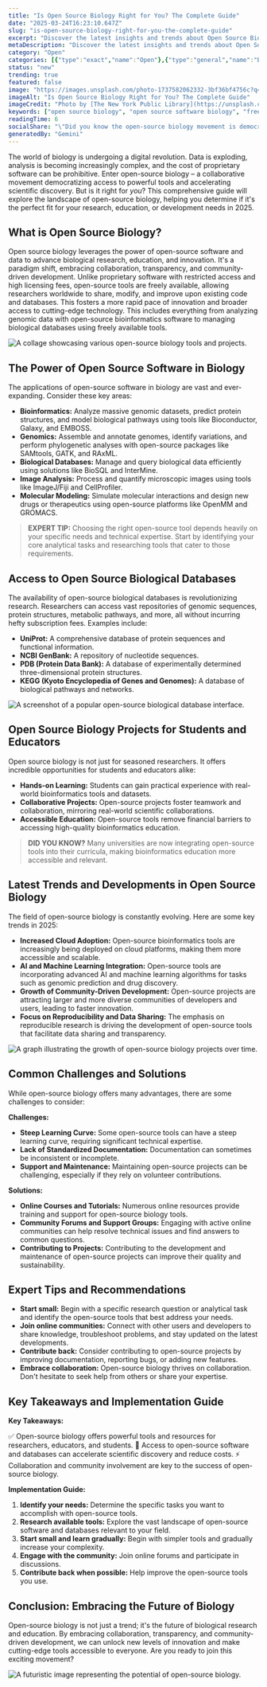 ```yaml
---
title: "Is Open Source Biology Right for You? The Complete Guide"
date: "2025-03-24T16:23:10.647Z"
slug: "is-open-source-biology-right-for-you-the-complete-guide"
excerpt: "Discover the latest insights and trends about Open Source Biology. This comprehensive guide covers everything you need to know about Open Source Biology in 2025."
metaDescription: "Discover the latest insights and trends about Open Source Biology. This comprehensive guide covers everything you need to know about Open Source Biology in..."
category: "Open"
categories: [{"type":"exact","name":"Open"},{"type":"general","name":"Biotechnology"},{"type":"medium","name":"Data Science"},{"type":"specific","name":"Bioinformatics"},{"type":"niche","name":"Genomic Databases"}]
status: "new"
trending: true
featured: false
image: "https://images.unsplash.com/photo-1737582062332-3bf36bf4756c?q=85&w=1200&fit=max&fm=webp&auto=compress"
imageAlt: "Is Open Source Biology Right for You? The Complete Guide"
imageCredit: "Photo by [The New York Public Library](https://unsplash.com/@nypl) on Unsplash"
keywords: ["open source biology", "open source software biology", "free biology software", "bioinformatics open source", "open source biological databases", "open source genomics tools", "best open source biology software", "buy open source biology software", "open source biology projects for students", "open source biology research tools"]
readingTime: 6
socialShare: "\"Did you know the open-source biology movement is democratizing scientific discovery, making powerful tools accessible to researchers worldwide and accelerating innovation like never before?\""
generatedBy: "Gemini"
---
```




The world of biology is undergoing a digital revolution.  Data is exploding, analysis is becoming increasingly complex, and the cost of proprietary software can be prohibitive.  Enter open-source biology – a collaborative movement democratizing access to powerful tools and accelerating scientific discovery. But is it right for *you*? This comprehensive guide will explore the landscape of open-source biology, helping you determine if it's the perfect fit for your research, education, or development needs in 2025.

## What is Open Source Biology?

Open source biology leverages the power of open-source software and data to advance biological research, education, and innovation. It's a paradigm shift, embracing collaboration, transparency, and community-driven development. Unlike proprietary software with restricted access and high licensing fees, open-source tools are freely available, allowing researchers worldwide to share, modify, and improve upon existing code and databases.  This fosters a more rapid pace of innovation and broader access to cutting-edge technology.  This includes everything from analyzing genomic data with open-source bioinformatics software to managing biological databases using freely available tools.

![A collage showcasing various open-source biology tools and projects.](https://images.unsplash.com/photo-1530213786676-41ad9f7736f6?q=85&w=1200&fit=max&fm=webp&auto=compress)

## The Power of Open Source Software in Biology

The applications of open-source software in biology are vast and ever-expanding.  Consider these key areas:

* **Bioinformatics:**  Analyze massive genomic datasets, predict protein structures, and model biological pathways using tools like Bioconductor, Galaxy, and EMBOSS.
* **Genomics:** Assemble and annotate genomes, identify variations, and perform phylogenetic analyses with open-source packages like SAMtools, GATK, and RAxML.
* **Biological Databases:**  Manage and query biological data efficiently using solutions like BioSQL and InterMine.
* **Image Analysis:** Process and quantify microscopic images using tools like ImageJ/Fiji and CellProfiler.
* **Molecular Modeling:** Simulate molecular interactions and design new drugs or therapeutics using open-source platforms like OpenMM and GROMACS.

> **EXPERT TIP:**  Choosing the right open-source tool depends heavily on your specific needs and technical expertise.  Start by identifying your core analytical tasks and researching tools that cater to those requirements.

## Access to Open Source Biological Databases

The availability of open-source biological databases is revolutionizing research.  Researchers can access vast repositories of genomic sequences, protein structures, metabolic pathways, and more, all without incurring hefty subscription fees.  Examples include:

* **UniProt:** A comprehensive database of protein sequences and functional information.
* **NCBI GenBank:** A repository of nucleotide sequences.
* **PDB (Protein Data Bank):**  A database of experimentally determined three-dimensional protein structures.
* **KEGG (Kyoto Encyclopedia of Genes and Genomes):**  A database of biological pathways and networks.

![A screenshot of a popular open-source biological database interface.](https://images.unsplash.com/photo-1737582062978-57ddaa107beb?q=85&w=1200&fit=max&fm=webp&auto=compress)

## Open Source Biology Projects for Students and Educators

Open source biology is not just for seasoned researchers.  It offers incredible opportunities for students and educators alike:

* **Hands-on Learning:** Students can gain practical experience with real-world bioinformatics tools and datasets.
* **Collaborative Projects:**  Open-source projects foster teamwork and collaboration, mirroring real-world scientific collaborations.
* **Accessible Education:**  Open-source tools remove financial barriers to accessing high-quality bioinformatics education.

> **DID YOU KNOW?** Many universities are now integrating open-source tools into their curricula, making bioinformatics education more accessible and relevant.

## Latest Trends and Developments in Open Source Biology

The field of open-source biology is constantly evolving.  Here are some key trends in 2025:

* **Increased Cloud Adoption:**  Open-source bioinformatics tools are increasingly being deployed on cloud platforms, making them more accessible and scalable.
* **AI and Machine Learning Integration:**  Open-source tools are incorporating advanced AI and machine learning algorithms for tasks such as genomic prediction and drug discovery.
* **Growth of Community-Driven Development:**  Open-source projects are attracting larger and more diverse communities of developers and users, leading to faster innovation.
* **Focus on Reproducibility and Data Sharing:**  The emphasis on reproducible research is driving the development of open-source tools that facilitate data sharing and transparency.

![A graph illustrating the growth of open-source biology projects over time.](https://images.unsplash.com/photo-1737582062309-d53d1c11d21f?q=85&w=1200&fit=max&fm=webp&auto=compress)

## Common Challenges and Solutions

While open-source biology offers many advantages, there are some challenges to consider:

**Challenges:**

* **Steep Learning Curve:**  Some open-source tools can have a steep learning curve, requiring significant technical expertise.
* **Lack of Standardized Documentation:**  Documentation can sometimes be inconsistent or incomplete.
* **Support and Maintenance:**  Maintaining open-source projects can be challenging, especially if they rely on volunteer contributions.

**Solutions:**

* **Online Courses and Tutorials:**  Numerous online resources provide training and support for open-source biology tools.
* **Community Forums and Support Groups:**  Engaging with active online communities can help resolve technical issues and find answers to common questions.
* **Contributing to Projects:**  Contributing to the development and maintenance of open-source projects can improve their quality and sustainability.

## Expert Tips and Recommendations

* **Start small:** Begin with a specific research question or analytical task and identify the open-source tools that best address your needs.
* **Join online communities:** Connect with other users and developers to share knowledge, troubleshoot problems, and stay updated on the latest developments.
* **Contribute back:** Consider contributing to open-source projects by improving documentation, reporting bugs, or adding new features.
* **Embrace collaboration:**  Open-source biology thrives on collaboration.  Don't hesitate to seek help from others or share your expertise.

## Key Takeaways and Implementation Guide

**Key Takeaways:**

✅ Open-source biology offers powerful tools and resources for researchers, educators, and students.
🔑 Access to open-source software and databases can accelerate scientific discovery and reduce costs.
⚡ Collaboration and community involvement are key to the success of open-source biology.

**Implementation Guide:**

1. **Identify your needs:** Determine the specific tasks you want to accomplish with open-source tools.
2. **Research available tools:** Explore the vast landscape of open-source software and databases relevant to your field.
3. **Start small and learn gradually:** Begin with simpler tools and gradually increase your complexity.
4. **Engage with the community:**  Join online forums and participate in discussions.
5. **Contribute back when possible:**  Help improve the open-source tools you use.

## Conclusion: Embracing the Future of Biology

Open-source biology is not just a trend; it's the future of biological research and education. By embracing collaboration, transparency, and community-driven development, we can unlock new levels of innovation and make cutting-edge tools accessible to everyone.  Are you ready to join this exciting movement?

![A futuristic image representing the potential of open-source biology.](https://images.unsplash.com/photo-1737582062332-3bf36bf4756c?q=85&w=1200&fit=max&fm=webp&auto=compress)

